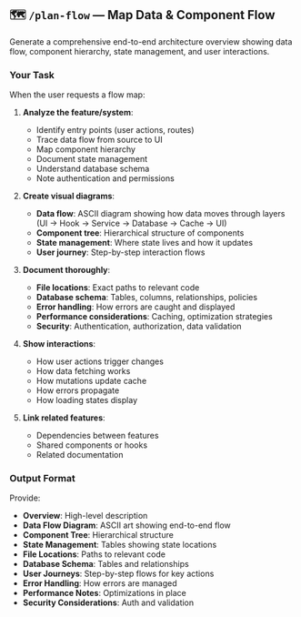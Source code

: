 ## 🗺️ **`/plan-flow`** — Map Data & Component Flow

Generate a comprehensive end-to-end architecture overview showing data flow, component hierarchy, state management, and user interactions.

### Your Task

When the user requests a flow map:

1. **Analyze the feature/system**:
   - Identify entry points (user actions, routes)
   - Trace data flow from source to UI
   - Map component hierarchy
   - Document state management
   - Understand database schema
   - Note authentication and permissions

2. **Create visual diagrams**:
   - **Data flow**: ASCII diagram showing how data moves through layers (UI → Hook → Service → Database → Cache → UI)
   - **Component tree**: Hierarchical structure of components
   - **State management**: Where state lives and how it updates
   - **User journey**: Step-by-step interaction flows

3. **Document thoroughly**:
   - **File locations**: Exact paths to relevant code
   - **Database schema**: Tables, columns, relationships, policies
   - **Error handling**: How errors are caught and displayed
   - **Performance considerations**: Caching, optimization strategies
   - **Security**: Authentication, authorization, data validation

4. **Show interactions**:
   - How user actions trigger changes
   - How data fetching works
   - How mutations update cache
   - How errors propagate
   - How loading states display

5. **Link related features**:
   - Dependencies between features
   - Shared components or hooks
   - Related documentation

### Output Format

Provide:
- **Overview**: High-level description
- **Data Flow Diagram**: ASCII art showing end-to-end flow
- **Component Tree**: Hierarchical structure
- **State Management**: Tables showing state locations
- **File Locations**: Paths to relevant code
- **Database Schema**: Tables and relationships
- **User Journeys**: Step-by-step flows for key actions
- **Error Handling**: How errors are managed
- **Performance Notes**: Optimizations in place
- **Security Considerations**: Auth and validation
